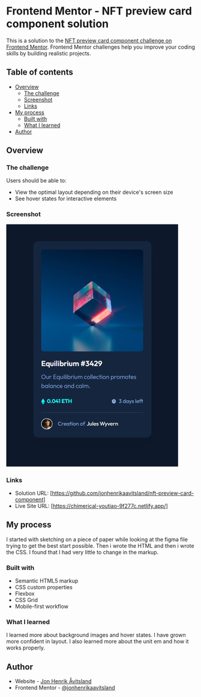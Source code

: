 # Frontend Mentor - NFT preview card component solution

This is a solution to the [NFT preview card component challenge on Frontend Mentor](https://www.frontendmentor.io/challenges/nft-preview-card-component-SbdUL_w0U). Frontend Mentor challenges help you improve your coding skills by building realistic projects. 

## Table of contents

- [Overview](#overview)
  - [The challenge](#the-challenge)
  - [Screenshot](#screenshot)
  - [Links](#links)
- [My process](#my-process)
  - [Built with](#built-with)
  - [What I learned](#what-i-learned)
- [Author](#author)

## Overview

### The challenge

Users should be able to:

- View the optimal layout depending on their device's screen size
- See hover states for interactive elements

### Screenshot

![](./images/solution.jpg)

### Links

- Solution URL: [https://github.com/jonhenrikaavitsland/nft-preview-card-component]
- Live Site URL: [https://chimerical-youtiao-9f277c.netlify.app/]

## My process

I started with sketching on a piece of paper while looking at the figma file trying to get the best start possible. Then i wrote the HTML and then i wrote the CSS. I found that I had very little to change in the markup.

### Built with

- Semantic HTML5 markup
- CSS custom properties
- Flexbox
- CSS Grid
- Mobile-first workflow

### What I learned

I learned more about background images and hover states. I have grown more confident in layout. I also learned more about the unit em and how it works properly.

## Author

- Website - [Jon Henrik Åvitsland](#)
- Frontend Mentor - [@jonhenrikaavitsland](https://www.frontendmentor.io/profile/jonhenrikaavitsland)